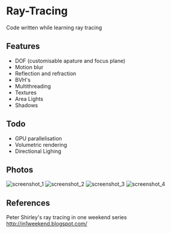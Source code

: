 # Ray-Tracing 
Code written while learning ray tracing
## Features
- DOF (customisable apature and focus plane) 
- Motion blur
- Reflection and refraction
- BVH's
- Multithreading
- Textures
- Area Lights
- Shadows
## Todo
- GPU parallelisation
- Volumetric rendering
- Directional Lighing
## Photos
![screenshot_1](https://user-images.githubusercontent.com/48525532/68473722-b0866300-025e-11ea-8ef2-6695fecac647.png) 
![screenshot_2](https://user-images.githubusercontent.com/48525532/68473872-08bd6500-025f-11ea-9365-300c98ff3171.png) 
![screenshot_3](https://user-images.githubusercontent.com/48525532/68527913-96fd1e00-0327-11ea-980d-7c1f41be9dba.png)
![screenshot_4](https://user-images.githubusercontent.com/48525532/68544942-275c6100-0403-11ea-83ed-9e7147909329.png)
## References
Peter Shirley's ray tracing in one weekend series http://in1weekend.blogspot.com/
